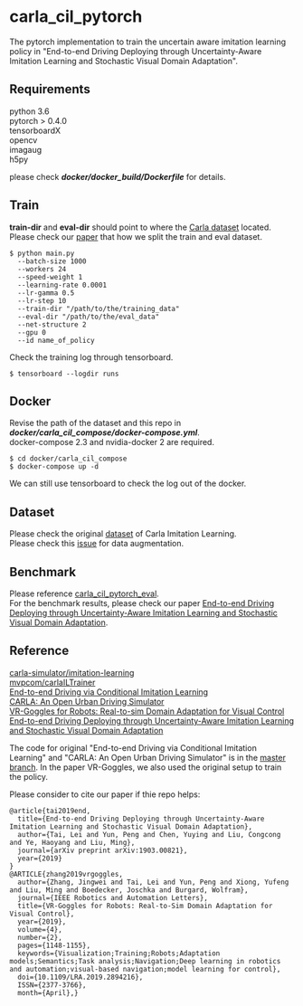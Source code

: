 # carla_cil_pytorch


The pytorch implementation to train the uncertain aware imitation learning policy in "End-to-end Driving Deploying through Uncertainty-Aware Imitation Learning and Stochastic Visual Domain Adaptation".

## Requirements
python 3.6    
pytorch > 0.4.0    
tensorboardX    
opencv    
imagaug    
h5py    

please  check ***docker/docker_build/Dockerfile*** for details.

## Train
**train-dir** and **eval-dir** should point to where the [Carla dataset](https://github.com/carla-simulator/imitation-learning/blob/master/README.md) located.
Please check our [paper](https://arxiv.org/abs/1903.00821) that how we split the train and eval dataset.
```
$ python main.py
  --batch-size 1000
  --workers 24
  --speed-weight 1
  --learning-rate 0.0001
  --lr-gamma 0.5
  --lr-step 10
  --train-dir "/path/to/the/training_data"
  --eval-dir "/path/to/the/eval_data"
  --net-structure 2
  --gpu 0
  --id name_of_policy
```
Check the training log through tensorboard.
```
$ tensorboard --logdir runs
```

## Docker
Revise the path of the dataset and this repo in ***docker/carla_cil_compose/docker-compose.yml***.    
docker-compose 2.3 and nvidia-docker 2 are required.

```
$ cd docker/carla_cil_compose
$ docker-compose up -d
```
We can still use tensorboard to check the log out of the docker.

## Dataset
Please check the original [dataset](https://github.com/carla-simulator/imitation-learning/blob/master/README.md) of Carla Imitation Learning.    
Please check this [issue](https://github.com/carla-simulator/imitation-learning/issues/1) for data augmentation.

## Benchmark
Please reference [carla_cil_pytorch_eval](https://github.com/onlytailei/carla_cil_pytorch_eval/blob/pytorch_eval/README.md).    
For the benchmark results, please check our paper [End-to-end Driving Deploying through Uncertainty-Aware Imitation Learning and Stochastic Visual Domain Adaptation](https://arxiv.org/abs/1903.00821).

## Reference
[carla-simulator/imitation-learning](https://github.com/carla-simulator/imitation-learning)    
[mvpcom/carlaILTrainer](https://github.com/mvpcom/carlaILTrainer)    
[End-to-end Driving via Conditional Imitation Learning](https://arxiv.org/abs/1710.02410)    
[CARLA: An Open Urban Driving Simulator](http://proceedings.mlr.press/v78/dosovitskiy17a/dosovitskiy17a.pdf)    
[VR-Goggles for Robots: Real-to-sim Domain Adaptation for Visual Control](https://ram-lab.com/file/tailei/vr_goggles/index.html)    
[End-to-end Driving Deploying through Uncertainty-Aware Imitation Learning and Stochastic Visual Domain Adaptation](https://arxiv.org/abs/1903.00821)

The code for original "End-to-end Driving via Conditional Imitation Learning" and "CARLA: An Open Urban Driving Simulator" is in the [master branch](https://github.com/onlytailei/carla_cil_pytorch/tree/master). In the paper VR-Goggles, we also used the original setup to train the policy.

Please consider to cite our paper if thie repo helps:
```
@article{tai2019end,
  title={End-to-end Driving Deploying through Uncertainty-Aware Imitation Learning and Stochastic Visual Domain Adaptation},
  author={Tai, Lei and Yun, Peng and Chen, Yuying and Liu, Congcong and Ye, Haoyang and Liu, Ming},
  journal={arXiv preprint arXiv:1903.00821},
  year={2019}
}
@ARTICLE{zhang2019vrgoggles,
  author={Zhang, Jingwei and Tai, Lei and Yun, Peng and Xiong, Yufeng and Liu, Ming and Boedecker, Joschka and Burgard, Wolfram},
  journal={IEEE Robotics and Automation Letters},
  title={VR-Goggles for Robots: Real-to-Sim Domain Adaptation for Visual Control},
  year={2019},
  volume={4},
  number={2},
  pages={1148-1155},
  keywords={Visualization;Training;Robots;Adaptation models;Semantics;Task analysis;Navigation;Deep learning in robotics and automation;visual-based navigation;model learning for control},
  doi={10.1109/LRA.2019.2894216},
  ISSN={2377-3766},
  month={April},}
```
